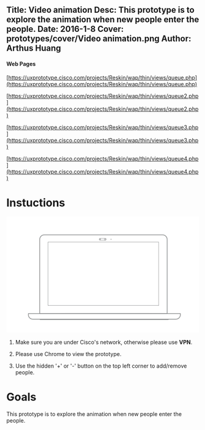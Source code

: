 Title: Video animation
Desc: This prototype is to explore the animation when new people enter the people.
Date: 2016-1-8
Cover: prototypes/cover/Video animation.png
Author: Arthus Huang
---

#### Web Pages

[https://uxprototype.cisco.com/projects/Reskin/wap/thin/views/queue.php](https://uxprototype.cisco.com/projects/Reskin/wap/thin/views/queue.php)

[https://uxprototype.cisco.com/projects/Reskin/wap/thin/views/queue2.php](https://uxprototype.cisco.com/projects/Reskin/wap/thin/views/queue2.php)

[https://uxprototype.cisco.com/projects/Reskin/wap/thin/views/queue3.php](https://uxprototype.cisco.com/projects/Reskin/wap/thin/views/queue3.php)

[https://uxprototype.cisco.com/projects/Reskin/wap/thin/views/queue4.php](https://uxprototype.cisco.com/projects/Reskin/wap/thin/views/queue4.php)

# Instuctions 
![Desktop](../../../img_data/prototypes/Desktop-2x.png)

1) Make sure you are under Cisco's network, otherwise please use **VPN**.

2) Please use Chrome to view the prototype.

3) Use the hidden '+' or '-' button on the top left corner to add/remove people. 

# Goals	
This prototype is to explore the animation when new people enter the people.
